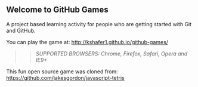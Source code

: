 ## Welcome to GitHub Games

A project based learning activity for people who are getting started with Git and GitHub.

You can play the game at: http://kshafer1.github.io/github-games/

>> _*SUPPORTED BROWSERS*: Chrome, Firefox, Safari, Opera and IE9+_

This fun open source game was cloned from: https://github.com/jakesgordon/javascript-tetris
